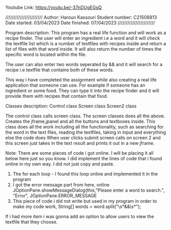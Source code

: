 
Youtube Link: https://youtu.be/-37nDUgEGsQ


///////////////////////
Author: Haroun Kassouri 
Student number: C21508813
Date started: 03/04/2023
Date finished: 07/04/2023
///////////////////////


Program description:
This program has a real life function and will work as a recipe finder.
The user will enter an ingredient i.e a word and it will check the textfile list
which is a number of textfiles with recipes inside and return a list of files with that word inside.
It will also return the number of times the specific word is located within the file.

The user can also enter two words seperated by && and it will search for a recipe i.e textfile
that contains both of these words.

This way i have completed the assignment while also creating a real life application that someone can use.
For example if someone has an ingredient or some food. They can type it into the recipe finder and it will provide them
with recipes that contain that food.

Classes description:
Control class
Screen class
Screen2 class

The control class calls screen class. The screen classes does all the above. Creates the jframe,jpanel and all the buttons and textboxes inside.
This class does all the work including all the functionality, such as searching for the word in the text files, reading the textfiles, taking in input and everything else the code does
When user clicks submit screen calls on screen 2 and this screen just takes in the text result and prints it out in a new jframe.

Note:
There are some pieces of code i got online. I will be placing it all below here just so you know.
I did implement the lines of code that i found online in my own way. I
did not just copy and paste. 

1. The for each loop - I found this loop online and implemented it in the program
2. I got the error message part from here, online JOptionPane.showMessageDialog(this,"Please enter a word to search.", "Error", JOptionPane.ERROR_MESSAGE
3. This piece of code i did not write but used in my program in order to make my code work, String[] words = word.split("\\s*&&\\s*");


If i had more item i was gonna add an option to allow users to view the textfile that they choose.

